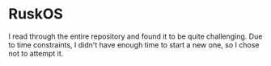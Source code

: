 # RuskOS 
I read through the entire repository and found it to be quite challenging. Due to time constraints, I didn't have enough time to start a new one, so I chose not to attempt it.
